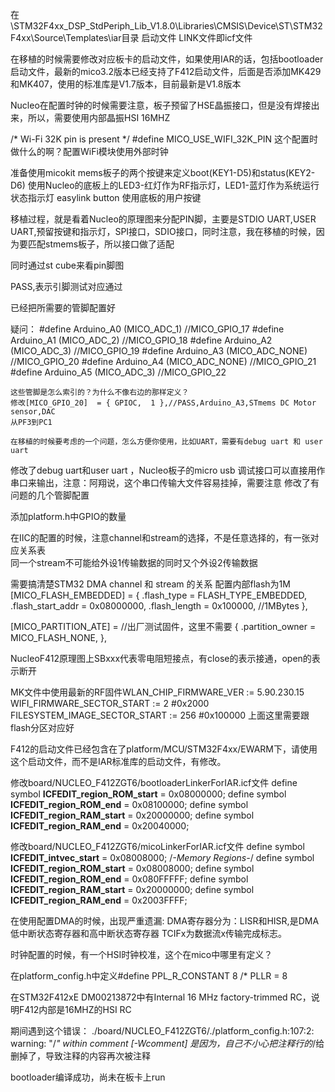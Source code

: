 在\STM32F4xx_DSP_StdPeriph_Lib_V1.8.0\Libraries\CMSIS\Device\ST\STM32F4xx\Source\Templates\iar目录
启动文件
LINK文件即icf文件

在移植的时候需要修改对应板卡的启动文件，如果使用IAR的话，包括bootloader启动文件，最新的mico3.2版本已经支持了F412启动文件，后面是否添加MK429和MK407，使用的标准库是V1.7版本，目前最新是V1.8版本


Nucleo在配置时钟的时候需要注意，板子预留了HSE晶振接口，但是没有焊接出来，所以，需要使用内部晶振HSI 16MHZ

/*  Wi-Fi 32K pin is present */
#define MICO_USE_WIFI_32K_PIN
这个配置时做什么的啊？配置WiFi模块使用外部时钟

准备使用micokit mems板子的两个按键来定义boot(KEY1-D5)和status(KEY2-D6)
使用Nucleo的底板上的LED3-红灯作为RF指示灯，LED1-蓝灯作为系统运行状态指示灯
easylink button 使用底板的用户按键

移植过程，就是看着Nucleo的原理图来分配PIN脚，主要是STDIO UART,USER UART,预留按键和指示灯，SPI接口，SDIO接口，同时注意，我在移植的时候，因为要匹配stmems板子，所以接口做了适配

同时通过st cube来看pin脚图

PASS,表示引脚测试对应通过

已经把所需要的管脚配置好

疑问：
	#define Arduino_A0          (MICO_ADC_1)    //MICO_GPIO_17
	#define Arduino_A1          (MICO_ADC_2)    //MICO_GPIO_18
	#define Arduino_A2          (MICO_ADC_3)    //MICO_GPIO_19
	#define Arduino_A3          (MICO_ADC_NONE) //MICO_GPIO_20
	#define Arduino_A4          (MICO_ADC_NONE) //MICO_GPIO_21
	#define Arduino_A5          (MICO_ADC_3)    //MICO_GPIO_22

	这些管脚是怎么索引的？为什么不像右边的那样定义？
	修改[MICO_GPIO_20]  = { GPIOC,  1 },//PASS,Arduino_A3,STmems DC Motor sensor,DAC
	从PF3到PC1

	在移植的时候要考虑的一个问题，怎么方便你使用，比如UART，需要有debug uart 和 user uart

修改了debug uart和user uart ，Nucleo板子的micro usb 调试接口可以直接用作串口来输出，注意：阿翔说，这个串口传输大文件容易挂掉，需要注意
修改了有问题的几个管脚配置

添加platform.h中GPIO的数量

在IIC的配置的时候，注意channel和stream的选择，不是任意选择的，有一张对应关系表\
同一个stream不可能给外设1传输数据的同时又个外设2传输数据

需要搞清楚STM32 DMA channel 和 stream 的关系
配置内部flash为1M
  [MICO_FLASH_EMBEDDED] =
  {
    .flash_type                   = FLASH_TYPE_EMBEDDED,
    .flash_start_addr             = 0x08000000,
    .flash_length                 = 0x100000,   //1MBytes
  },

  [MICO_PARTITION_ATE] =      //出厂测试固件，这里不需要
  {
    .partition_owner           = MICO_FLASH_NONE,
  },

  NucleoF412原理图上SBxxx代表零电阻短接点，有close的表示接通，open的表示断开

  MK文件中使用最新的RF固件WLAN_CHIP_FIRMWARE_VER  := 5.90.230.15
  WIFI_FIRMWARE_SECTOR_START    := 2      #0x2000
FILESYSTEM_IMAGE_SECTOR_START := 256    #0x100000
上面这里需要跟flash分区对应好


F412的启动文件已经包含在了platform/MCU/STM32F4xx/EWARM下，请使用这个启动文件，而不是IAR标准库的启动文件，有修改。

修改board/NUCLEO_F412ZGT6/bootloaderLinkerForIAR.icf文件
	define symbol __ICFEDIT_region_ROM_start__ = 0x08000000;
	define symbol __ICFEDIT_region_ROM_end__   = 0x08100000;
	define symbol __ICFEDIT_region_RAM_start__ = 0x20000000;
	define symbol __ICFEDIT_region_RAM_end__   = 0x20040000;

修改board/NUCLEO_F412ZGT6/micoLinkerForIAR.icf文件
	define symbol __ICFEDIT_intvec_start__ = 0x08008000;
	/*-Memory Regions-*/
	define symbol __ICFEDIT_region_ROM_start__ = 0x08008000;
	define symbol __ICFEDIT_region_ROM_end__   = 0x080FFFFF;
	define symbol __ICFEDIT_region_RAM_start__ = 0x20000000;
	define symbol __ICFEDIT_region_RAM_end__   = 0x2003FFFF;

在使用配置DMA的时候，出现严重遗漏:
	DMA寄存器分为：LISR和HISR,是DMA低中断状态寄存器和高中断状态寄存器
	TCIFx为数据流x传输完成标志。

时钟配置的时候，有一个HSI时钟校准，这个在mico中哪里有定义？

在platform_config.h中定义#define PPL_R_CONSTANT  8  /* PLLR = 8

在STM32F412xE DM00213872中有Internal 16 MHz factory-trimmed RC，说明F412内部是16MHZ的HSI RC

期间遇到这个错误：
	./board/NUCLEO_F412ZGT6/./platform_config.h:107:2: warning: "/*" within comment [-Wcomment]
	是因为，自己不小心把注释行的*/给删掉了，导致注释的内容再次被注释

bootloader编译成功，尚未在板卡上run